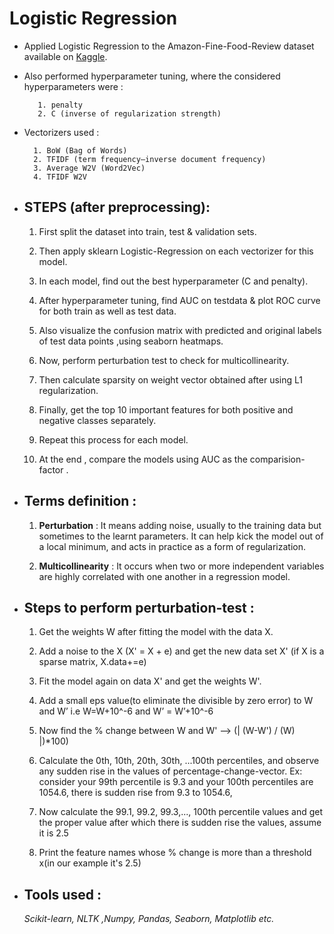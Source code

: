 
# Logistic Regression


- Applied Logistic Regression to the Amazon-Fine-Food-Review dataset available on [Kaggle](https://www.kaggle.com/snap/amazon-fine-food-reviews).

- Also performed hyperparameter tuning, where the considered hyperparameters were :
        
         1. penalty
         2. C (inverse of regularization strength)

- Vectorizers used : 

        1. BoW (Bag of Words)
        2. TFIDF (term frequency–inverse document frequency)
        3. Average W2V (Word2Vec)
        4. TFIDF W2V


-  ## STEPS (after preprocessing): 
    1) First split the dataset into train, test & validation sets.

    2) Then apply sklearn Logistic-Regression on each vectorizer for this model.

    3) In each model, find out the best hyperparameter (C and penalty).

    4) After hyperparameter tuning, find AUC on testdata & plot ROC curve for both train as well as test data. 
    
    5) Also visualize the confusion matrix with predicted and original labels of test data points ,using seaborn heatmaps.

    6) Now, perform perturbation test to check for multicollinearity.

    7) Then calculate sparsity on weight vector obtained after using L1 regularization.

    8) Finally, get the top 10 important features for both positive and negative classes separately.

    6) Repeat this process for each model.

    7) At the end , compare the models using AUC as the comparision-factor .


- ## Terms definition : 
    1. **Perturbation** : It means adding noise, usually to the training data but sometimes to the learnt parameters. It can help kick the model out of a local minimum, and acts in practice as a form of regularization.

    2. **Multicollinearity** : It occurs when two or more independent variables are highly correlated with one another in a regression model.


- ## Steps to perform perturbation-test : 
    1. Get the weights W after fitting the model with the data X.

    2. Add a noise to the X (X' = X + e) and get the new data set X' (if X is a sparse matrix, X.data+=e)

    3. Fit the model again on data X' and get the weights W'.

    4. Add a small eps value(to eliminate the divisible by zero error) to W and W’ i.e W=W+10^-6 and W’ = W’+10^-6

    1. Now find the % change between W and W' --> (| (W-W') / (W) |)*100)

    1. Calculate the 0th, 10th, 20th, 30th, ...100th percentiles, and observe any sudden rise in the values of percentage-change-vector.
    Ex: consider your 99th percentile is 9.3 and your 100th percentiles are 1054.6, there is sudden rise from 9.3 to 1054.6, 

    7. Now calculate the 99.1, 99.2, 99.3,..., 100th percentile values and get the proper value after which there is sudden rise the values, assume it is 2.5

    1. Print the feature names whose % change is more than a threshold x(in our example it's 2.5)


- ## Tools used : 
    *Scikit-learn, NLTK ,Numpy, Pandas, Seaborn, Matplotlib etc.*


